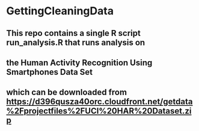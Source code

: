 # GettingCleaningData
## This repo contains a single R script run_analysis.R that runs analysis on 
## the Human Activity Recognition Using Smartphones Data Set 
## which can be downloaded from https://d396qusza40orc.cloudfront.net/getdata%2Fprojectfiles%2FUCI%20HAR%20Dataset.zip
